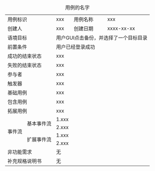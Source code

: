 <table>
    <caption>用例的名字</caption>
    <tbody>
        <tr>
            <td colspan=2>用例标识</td><td>xxx</td><td>用例名称</td><td colspan=4>xxx</td>
        </tr>
        <tr>
            <td colspan=2>创建人</td><td>xxx</td><td>创建日期</td><td colspan=4>xxxx-xx-xx</td>
        </tr>
        <tr>
            <td colspan=2>语境目标</td><td colspan=6>用户GUI点击备份，并选择了一个目标目录</td>
        </tr>
        <tr>
            <td colspan=2>前置条件</td><td colspan=6>用户已经登录成功</td>
        </tr>
        <tr>
            <td colspan=2>成功的结束状态</td><td colspan=6>xxx</td>
        </tr>
        <tr>
            <td colspan=2>失败的结束状态</td><td colspan=6>xxx</td>
        </tr>
        <tr>
            <td colspan=2>参与者</td><td colspan=6>xxx</td>
        </tr>
        <tr>
            <td colspan=2>触发器</td><td colspan=6>xxx</td>
        </tr>
        <tr>
            <td colspan=2>基础用例</td><td colspan=6>xxx</td>
        </tr>
        <tr>
            <td colspan=2>包含用例</td><td colspan=6>xxx</td>
        </tr>
        <tr>
            <td colspan=2>拓展用例</td><td colspan=6>xxx</td>
        </tr>
        <tr>
            <td rowspan=4>事件流</td>
            <td rowspan=2>基本事件流</td>
            <td colspan=6>1.xxx</td>
        </tr>
        <tr>
            <td colspan=6>2.xxx</td>
        </tr>
        <tr>
            <td rowspan=2>扩展事件流</td>
            <td colspan=6>1.xxx</td>
        </tr>
        <tr>
            <td colspan=6>2.xxx</td>
        </tr>
        <tr>
            <td colspan=2>非功能需求</td><td colspan=6>无</td>
        </tr>
        <tr>
            <td colspan=2>补充规格说明书</td><td colspan=6>无</td>
        </tr>
    </tbody>
</table>
